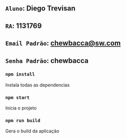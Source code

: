 ## `Aluno`: Diego Trevisan

## `RA`: 1131769

## `Email Padrão`: chewbacca@sw.com

## `Senha Padrão`: chewbacca

### `npm install`

Instala todas as dependencias

### `npm start`

Inicia o projeto

### `npm run build`

Gera o build da aplicação
